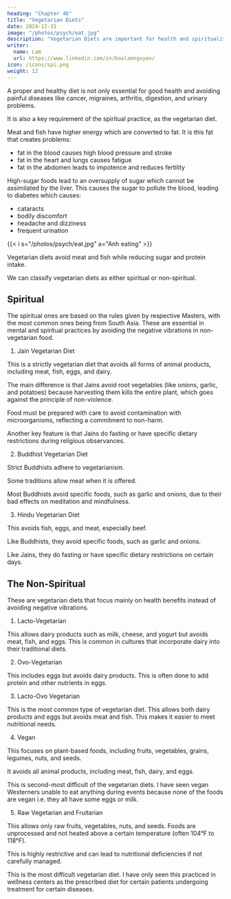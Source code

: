 ```yaml
---
heading: "Chapter 4b"
title: "Vegetarian Diets"
date: 2024-12-31
image: "/photos/psych/eat.jpg"
description: "Vegetarian Diets are important for health and spirituality"
writer:
  name: Lam
  url: https://www.linkedin.com/in/baolamnguyen/
icon: /icons/spi.png
weight: 12
---
```



<!-- The start of the new year is usually the time for creating resolutions or things that we resolve to do or achieve.  

A New Year's resolution that we can all do is to have a healthier diet. Here I write the benefits of vegetarian diets for health and spirituality. 

https://www.linkedin.com/pulse/vegetarian-diets-lam-nguyen-q2ozc -->

<!-- The start of the new year is usually the time for creating resolutions or things that we resolve to do or achieve.  

A New Year's resolution that we can all do is to have a healthier diet.  -->

A proper and healthy diet is not only essential for good health and avoiding painful diseases like cancer, migraines, arthritis, digestion, and urinary problems. 

It is also a key requirement of the spiritual practice, as the vegetarian diet. 

Meat and fish have higher energy which are converted to fat. It is this fat that creates problems:
- fat in the blood causes high blood pressure and stroke
- fat in the heart and lungs causes fatigue
- fat in the abdomen leads to impotence and reduces fertility

High-sugar foods lead to an oversupply of sugar which cannot be assimilated by the liver. This causes the sugar to pollute the blood, leading to diabetes which causes:
- cataracts
- bodily discomfort 
- headache and dizziness
- frequent urination


{{< i s="/photos/psych/eat.jpg" a="Anh eating" >}}

Vegetarian diets avoid meat and fish while reducing sugar and protein intake.  

We can classify vegetarian diets as either spiritual or non-spiritual. 


## Spiritual

The spiritual ones are based on the rules given by respective Masters, with the most common ones being from South Asia. These are essential in mental and spiritual practices by avoiding the negative vibrations in non-vegetarian food. 


1. Jain Vegetarian Diet

This is a strictly vegetarian diet that avoids all forms of animal products, including meat, fish, eggs, and dairy.

The main difference is that Jains avoid root vegetables (like onions, garlic, and potatoes) because harvesting them kills the entire plant, which goes against the principle of non-violence.

Food must be prepared with care to avoid contamination with microorganisms, reflecting a commitment to non-harm.

Another key feature is that Jains do fasting or have specific dietary restrictions during religious observances.


2. Buddhist Vegetarian Diet

Strict Buddhists adhere to vegetarianism.

Some traditions allow meat when it is offered.

Most Buddhists avoid specific foods, such as garlic and onions, due to their bad effects on meditation and mindfulness.


3. Hindu Vegetarian Diet

This avoids fish, eggs, and meat, especially beef. 

Like Buddhists, they avoid specific foods, such as garlic and onions.

Like Jains, they do fasting or have specific dietary restrictions on certain days.


## The Non-Spiritual

These are vegetarian diets that focus mainly on health benefits instead of avoiding negative vibrations. 

1. Lacto-Vegetarian

This allows dairy products such as milk, cheese, and yogurt but avoids meat, fish, and eggs. This is common in cultures that incorporate dairy into their traditional diets.

2. Ovo-Vegetarian

This includes eggs but avoids dairy products. This is often done to add protein and other nutrients in eggs. 


3. Lacto-Ovo Vegetarian

This is the most common type of vegetarian diet. This allows both dairy products and eggs but avoids meat and fish. This makes it easier to meet nutritional needs.


4. Vegan

This focuses on plant-based foods, including fruits, vegetables, grains, legumes, nuts, and seeds.

It avoids all animal products, including meat, fish, dairy, and eggs.

This is second-most difficult of the vegetarian diets. I have seen vegan Westerners unable to eat anything during events because none of the foods are vegan i.e. they all have some eggs or milk. 


5. Raw Vegetarian and Fruitarian

This allows only raw fruits, vegetables, nuts, and seeds. Foods are unprocessed and not heated above a certain temperature (often 104°F to 118°F).

This is highly restrictive and can lead to nutritional deficiencies if not carefully managed.

This is the most difficult vegetarian diet. I have only seen this practiced in wellness centers as the prescribed diet for certain patients undergoing treatment for certain diseases. 

